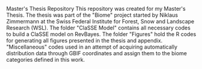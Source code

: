 Master's Thesis Repository
This repository was created for my Master's Thesis. The thesis was part of the "Biome" project started by Niklaus Zimmermann 
at the Swiss Federal Institute for Forest, Snow and Landscape Research (WSL).
The folder "ClaSSE Model" contains all necessary codes to build a ClaSSE model on RevBayes.
The folder "Figures" hold the R codes for generating all figures presented in the thesis and appendix.
"Miscellaneous" codes used in an attempt of acquiring automatically distribution data through GBIF coordinates and assign them to the biome categories defined in this work.
